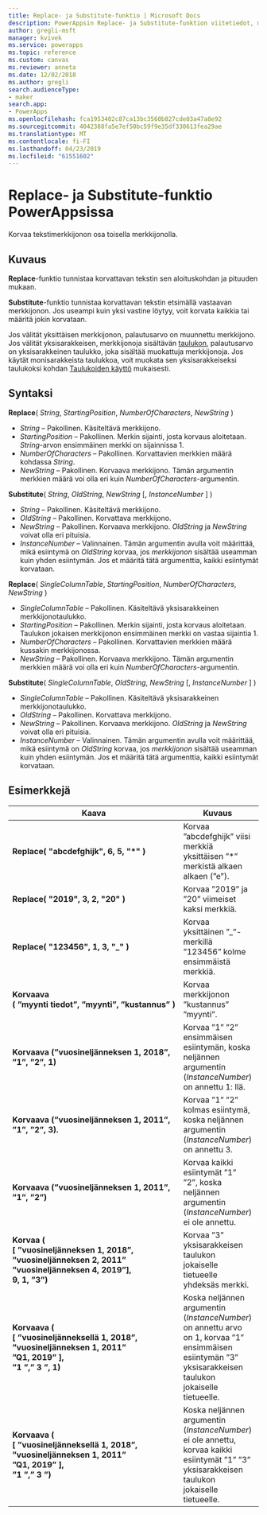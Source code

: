 ```yaml
---
title: Replace- ja Substitute-funktio | Microsoft Docs
description: PowerAppsin Replace- ja Substitute-funktion viitetiedot, mukaan lukien syntaksi
author: gregli-msft
manager: kvivek
ms.service: powerapps
ms.topic: reference
ms.custom: canvas
ms.reviewer: anneta
ms.date: 12/02/2018
ms.author: gregli
search.audienceType:
- maker
search.app:
- PowerApps
ms.openlocfilehash: fca1953402c87ca13bc3560b827cde03a47a8e92
ms.sourcegitcommit: 4042388fa5e7ef50bc59f9e35df330613fea29ae
ms.translationtype: MT
ms.contentlocale: fi-FI
ms.lasthandoff: 04/23/2019
ms.locfileid: "61551602"
---
```

# <a name="replace-and-substitute-functions-in-powerapps"></a>Replace- ja Substitute-funktio PowerAppsissa
Korvaa tekstimerkkijonon osa toisella merkkijonolla.

## <a name="description"></a>Kuvaus
**Replace**-funktio tunnistaa korvattavan tekstin sen aloituskohdan ja pituuden mukaan.  

**Substitute**-funktio tunnistaa korvattavan tekstin etsimällä vastaavan merkkijonon. Jos useampi kuin yksi vastine löytyy, voit korvata kaikkia tai määritä jokin korvataan.

Jos välität yksittäisen merkkijonon, palautusarvo on muunnettu merkkijono. Jos välität yksisarakkeisen, merkkijonoja sisältävän [taulukon](../working-with-tables.md), palautusarvo on yksisarakkeinen taulukko, joka sisältää muokattuja merkkijonoja. Jos käytät monisarakkeista taulukkoa, voit muokata sen yksisarakkeiseksi taulukoksi kohdan [Taulukoiden käyttö](../working-with-tables.md) mukaisesti.

## <a name="syntax"></a>Syntaksi
**Replace**( *String*, *StartingPosition*, *NumberOfCharacters*, *NewString* )

* *String* – Pakollinen. Käsiteltävä merkkijono.
* *StartingPosition* – Pakollinen. Merkin sijainti, josta korvaus aloitetaan. *String*-arvon ensimmäinen merkki on sijainnissa 1.
* *NumberOfCharacters*  – Pakollinen. Korvattavien merkkien määrä kohdassa *String*.
* *NewString* – Pakollinen. Korvaava merkkijono. Tämän argumentin merkkien määrä voi olla eri kuin *NumberOfCharacters*-argumentin.

**Substitute**( *String*, *OldString*, *NewString* [, *InstanceNumber* ] )

* *String* – Pakollinen. Käsiteltävä merkkijono.
* *OldString* – Pakollinen. Korvattava merkkijono.
* *NewString* – Pakollinen. Korvaava merkkijono. *OldString* ja *NewString* voivat olla eri pituisia.
* *InstanceNumber* – Valinnainen. Tämän argumentin avulla voit määrittää, mikä esiintymä on *OldString* korvaa, jos *merkkijonon* sisältää useamman kuin yhden esiintymän. Jos et määritä tätä argumenttia, kaikki esiintymät korvataan.

**Replace**( *SingleColumnTable*, *StartingPosition*, *NumberOfCharacters*, *NewString* )

* *SingleColumnTable* – Pakollinen. Käsiteltävä yksisarakkeinen merkkijonotaulukko.
* *StartingPosition* – Pakollinen. Merkin sijainti, josta korvaus aloitetaan.  Taulukon jokaisen merkkijonon ensimmäinen merkki on vastaa sijaintia 1.
* *NumberOfCharacters*  – Pakollinen. Korvattavien merkkien määrä kussakin merkkijonossa.
* *NewString* – Pakollinen.  Korvaava merkkijono. Tämän argumentin merkkien määrä voi olla eri kuin *NumberOfCharacters*-argumentin.

**Substitute**( *SingleColumnTable*, *OldString*, *NewString* [, *InstanceNumber* ] )

* *SingleColumnTable* – Pakollinen. Käsiteltävä yksisarakkeinen merkkijonotaulukko.
* *OldString* – Pakollinen.  Korvattava merkkijono.
* *NewString* – Pakollinen.  Korvaava merkkijono. *OldString* ja *NewString* voivat olla eri pituisia.
* *InstanceNumber* – Valinnainen. Tämän argumentin avulla voit määrittää, mikä esiintymä on *OldString* korvaa, jos *merkkijonon* sisältää useamman kuin yhden esiintymän. Jos et määritä tätä argumenttia, kaikki esiintymät korvataan.

## <a name="examples"></a>Esimerkkejä

| Kaava | Kuvaus | Tulos |
|---------|-------------|--------|
| **Replace( "abcdefghijk",&nbsp;6,&nbsp;5,&nbsp;"*" )** | Korvaa ”abcdefghijk” viisi merkkiä yksittäisen ”*” merkistä alkaen alkaen (”e”). | "abcde*k" |
| **Replace(&nbsp;"2019",&nbsp;3,&nbsp;2,&nbsp;"20"&nbsp;)** | Korvaa ”2019” ja ”20” viimeiset kaksi merkkiä. | "2020" |
| **Replace(&nbsp;"123456",&nbsp;1,&nbsp;3,&nbsp;"_"&nbsp;)** | Korvaa yksittäinen ”_”-merkillä ”123456” kolme ensimmäistä merkkiä. | "_456" | 
| **Korvaava (&nbsp;”myynti&nbsp;tiedot”,&nbsp;”myynti”,&nbsp;”kustannus”&nbsp;)** | Korvaa merkkijonon ”kustannus” ”myynti”. | ”Kustannus tiedot” | 
| **Korvaava (”vuosineljänneksen&nbsp;1,&nbsp;2018”, ”1”, ”2”, 1)** | Korvaa ”1” ”2” ensimmäisen esiintymän, koska neljännen argumentin (*InstanceNumber*) on annettu 1: llä. |  ”Vuosineljänneksen 2, 2018” |
| **Korvaava (”vuosineljänneksen&nbsp;1,&nbsp;2011”, ”1”, ”2”, 3).** | Korvaa ”1” ”2” kolmas esiintymä, koska neljännen argumentin (*InstanceNumber*) on annettu 3. | ”1. Vuosineljännes, 2012” |
| **Korvaava (”vuosineljänneksen&nbsp;1,&nbsp;2011”, ”1”, ”2”)** | Korvaa kaikki esiintymät ”1” ”2”, koska neljännen argumentin (*InstanceNumber*) ei ole annettu. | ”Vuosineljänneksen 2, 2022” |
| **Korvaa (<br>[&nbsp;”vuosineljänneksen&nbsp;1,&nbsp;2018”,<br>”vuosineljänneksen&nbsp;2,&nbsp;2011”<br>”vuosineljänneksen&nbsp;4,&nbsp;2019”],<br>9, 1, ”3”)** | Korvaa ”3” yksisarakkeisen taulukon jokaiselle tietueelle yhdeksäs merkki. | [&nbsp;”Vuosineljänneksen&nbsp;3,&nbsp;2018”,<br>”Vuosineljänneksen&nbsp;3,&nbsp;2011”,<br>”Vuosineljänneksen&nbsp;3,&nbsp;2019”&nbsp;] |
| **Korvaava ( <br>[&nbsp;”vuosineljänneksellä&nbsp;1,&nbsp;2018”,<br>”vuosineljänneksen&nbsp;1,&nbsp;2011”<br>”Q1,&nbsp;2019”&nbsp;],<br>”1 ”,” 3 ”, 1)** | Koska neljännen argumentin (*InstanceNumber*) on annettu arvo on 1, korvaa ”1” ensimmäisen esiintymän ”3” yksisarakkeisen taulukon jokaiselle tietueelle. | [&nbsp;”Vuosineljänneksellä&nbsp;3,&nbsp;2018”,<br>”Vuosineljänneksen&nbsp;3,&nbsp;2011”,<br>”3. VUOSINELJÄNNEKSEN,&nbsp;2019”&nbsp;] |
| **Korvaava ( <br>[&nbsp;”vuosineljänneksellä&nbsp;1,&nbsp;2018”,<br>”vuosineljänneksen&nbsp;1,&nbsp;2011”<br>”Q1,&nbsp;2019”&nbsp;],<br>”1 ”,” 3 ”)** | Koska neljännen argumentin (*InstanceNumber*) ei ole annettu, korvaa kaikki esiintymät ”1” ”3” yksisarakkeisen taulukon jokaiselle tietueelle. | [&nbsp;”Vuosineljänneksellä&nbsp;3,&nbsp;2038”,<br>”Vuosineljänneksen&nbsp;3,&nbsp;2033”,<br>”3. VUOSINELJÄNNEKSEN,&nbsp;2039”&nbsp;] |  
 


